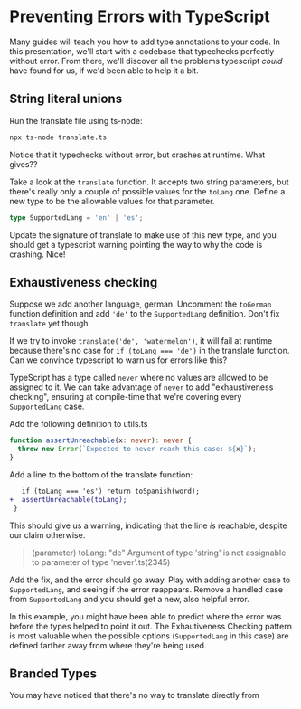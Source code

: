 Preventing Errors with TypeScript
=================================

Many guides will teach you how to add type annotations to your code. In this presentation, we'll start with a codebase that typechecks perfectly without error. From there, we'll discover all the problems typescript _could_ have found for us, if we'd been able to help it a bit.

## String literal unions

Run the translate file using ts-node:

```bash
npx ts-node translate.ts
```

Notice that it typechecks without error, but crashes at runtime. What gives??

Take a look at the `translate` function. It accepts two string parameters, but there's really only a couple of possible values for the `toLang` one. Define a new type to be the allowable values for that parameter.

```typescript
type SupportedLang = 'en' | 'es';
```

Update the signature of translate to make use of this new type, and you should get a typescript warning pointing the way to why the code is crashing. Nice!

## Exhaustiveness checking

Suppose we add another language, german. Uncomment the `toGerman` function definition and add `'de'` to the `SupportedLang` definition. Don't fix `translate` yet though.

If we try to invoke `translate('de', 'watermelon')`, it will fail at runtime because there's no case for `if (toLang === 'de')` in the translate function. Can we convince typescript to warn us for errors like this?

TypeScript has a type called `never` where no values are allowed to be assigned to it. We can take advantage of `never` to add "exhaustiveness checking", ensuring at compile-time that we're covering every `SupportedLang` case.

Add the following definition to utils.ts

```typescript
function assertUnreachable(x: never): never {
  throw new Error(`Expected to never reach this case: ${x}`);
}
```

Add a line to the bottom of the translate function:

```diff
   if (toLang === 'es') return toSpanish(word);
+  assertUnreachable(toLang);
 }
```

This should give us a warning, indicating that the line _is_ reachable, despite our claim otherwise.

> (parameter) toLang: "de"
> Argument of type 'string' is not assignable to parameter of type 'never'.ts(2345)

Add the fix, and the error should go away. Play with adding another case to `SupportedLang`, and seeing if the error reappears. Remove a handled case from `SupportedLang` and you should get a new, also helpful error.

In this example, you might have been able to predict where the error was before the types helped to point it out. The Exhautiveness Checking pattern is most valuable when the possible options (`SupportedLang` in this case) are defined farther away from where they're being used.

## Branded Types

You may have noticed that there's no way to translate directly from
